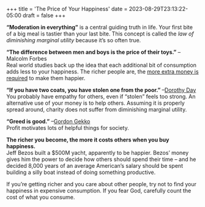 +++
title = 'The Price of Your Happiness'
date = 2023-08-29T23:13:22-05:00
draft = false
+++

**“Moderation in everything”** is a central guiding truth in life. Your first bite of a big meal is tastier than your last bite. This concept is called the _law of diminishing marginal utility_ because it’s so often true. 

**“The difference between men and boys is the price of their toys.”** –Malcolm Forbes  
Real world studies back up the idea that each additional bit of consumption adds less to your happiness. The richer people are, the [more extra money is required](https://www.nytimes.com/2022/05/14/opinion/sunday/rich-happiness-big-data.html?unlocked_article_code=wXR0fI_RngOceu6bRUA7x7YbKM3JQ2ZEZkg9LsCvvwDm756LUqpAvnpn74CFZFGxO_C4ZfyThr1BREXVcasSBd0xh2xduNXtGzmVqXurpswyFtBtrLtPUqvJ6574-34emX-bOBLFGJbEvQNz8rXNwFsGBC1Y5QjdiGGOyXFF0NbB9DcCpqAZArfOajtWC2kqKYINi4Pe_POkld8lr7SxpJm3sS9CmmImqwdUseujXAlGz-utYfRBYoT_c8-4wLRCynzOUkNADiX_EwnRhcMAIyrO17n9JrflLOViQ1tApz-dt8yPXbRCgZtrUtuwbGguVEmjbfodZDGeHAduqZLCpeW-jMcCB0GN&smid=url-share) to make them happier.

**“If you have two coats, you have stolen one from the poor.”** –[Dorothy Day](https://www.plough.com/en/topics/justice/social-justice/economic-justice/confronted-by-dorothy-day#:~:text=I%20picked%20up%20a%20button,about%20Dorothy%20and%20became%20smitten.)  
You probably have empathy for others, even if “stolen” feels too strong. An alternative use of your money is to help others. Assuming it is properly spread around, charity does not suffer from diminishing marginal utility.

**“Greed is good.”** –[Gordon Gekko](https://youtu.be/VVxYOQS6ggk?si=644C1T4JKs-mMhKC)  
Profit motivates lots of helpful things for society. 

**The richer you become, the more it costs others when you buy happiness.**  
Jeff Bezos built a $500M yacht, apparently to be happier. Bezos’ money gives him the power to decide how others should spend their time – and he decided 8,000 years of an average American’s salary should be spent building a silly boat instead of doing something productive.

If you’re getting richer and you care about other people, try not to find your happiness in expensive consumption. If you fear God, carefully count the cost of what you consume.
